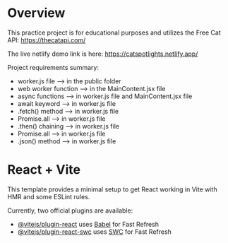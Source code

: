 # Overview
This practice project is for educational purposes and utilizes the Free Cat API: https://thecatapi.com/

The live netlify demo link is here: https://catspotlights.netlify.app/

Project requirements summary:
- worker.js file --> in the public folder
- web worker function --> in the MainContent.jsx file
- async functions --> in worker.js file and MainContent.jsx file
- await keyword --> in worker.js file
- .fetch() method --> in worker.js file
- Promise.all --> in worker.js file
- .then() chaining --> in worker.js file
- Promise.all --> in worker.js file
-  .json() method --> in worker.js file

# React + Vite

This template provides a minimal setup to get React working in Vite with HMR and some ESLint rules.

Currently, two official plugins are available:

- [@vitejs/plugin-react](https://github.com/vitejs/vite-plugin-react/blob/main/packages/plugin-react/README.md) uses [Babel](https://babeljs.io/) for Fast Refresh
- [@vitejs/plugin-react-swc](https://github.com/vitejs/vite-plugin-react-swc) uses [SWC](https://swc.rs/) for Fast Refresh
